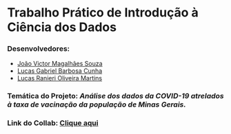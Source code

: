 # **Trabalho Prático de Introdução à Ciência dos Dados**
### Desenvolvedores:
- [João Victor Magalhães Souza](https://github.com/JoaoVictorMagalhaesSouza)
- [Lucas Gabriel Barbosa Cunha](https://github.com/sw3luke)
- [Lucas Ranieri Oliveira Martins](https://github.com/ranierilucas)

### Temática do Projeto: ***Análise dos dados da COVID-19 atrelados à taxa de vacinação da população de Minas Gerais.***

### Link do Collab: [Clique aqui](https://colab.research.google.com/drive/1fh88-wxkZQ0vlJtkRnyut-gCOFNf5eBv?usp=sharing) 
